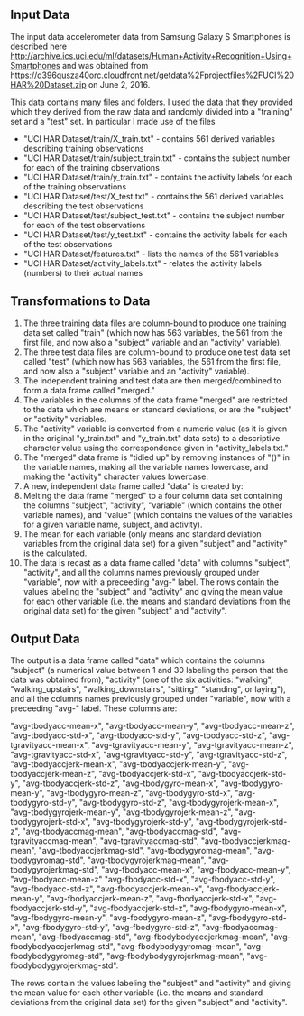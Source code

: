 ## Input Data
The input data accelerometer data from Samsung Galaxy S Smartphones is described here http://archive.ics.uci.edu/ml/datasets/Human+Activity+Recognition+Using+Smartphones and was obtained from https://d396qusza40orc.cloudfront.net/getdata%2Fprojectfiles%2FUCI%20HAR%20Dataset.zip on June 2, 2016.

This data contains many files and folders.  I used the data that they provided which they derived from the raw data and randomly divided into a "training" set and a "test" set.  In particular I made use of the files

* "UCI HAR Dataset/train/X_train.txt" - contains 561 derived variables describing training observations
* "UCI HAR Dataset/train/subject_train.txt" - contains the subject number for each of the training observations
* "UCI HAR Dataset/train/y_train.txt" - contains the activity labels for each of the training observations
* "UCI HAR Dataset/test/X_test.txt" - contains the 561 derived variables describing the test observations
* "UCI HAR Dataset/test/subject_test.txt" - contains the subject number for each of the test observations
* "UCI HAR Dataset/test/y_test.txt" - contains the activity labels for each of the test observations
* "UCI HAR Dataset/features.txt" - lists the names of the 561 variables
* "UCI HAR Dataset/activity_labels.txt" - relates the activity labels (numbers) to their actual names

## Transformations to Data

1. The three training data files are column-bound to produce one training data set called "train" (which now has 563 variables, the 561 from the first file, and now also a "subject" variable and an "activity" variable).
2. The three test data files are column-bound to produce one test data set called "test" (which now has 563 variables, the 561 from the first file, and now also a "subject" variable and an "activity" variable).
3. The independent training and test data are then merged/combined to form a data frame called "merged."
4. The variables in the columns of the data frame "merged" are restricted to the data which are means or standard deviations, or are the "subject" or "activity" variables.
5. The "activity" variable is converted from a numeric value (as it is given in the original "y_train.txt" and "y_train.txt" data sets) to a descriptive character value using the correspondence given in "activity_labels.txt."
6. The "merged" data frame is "tidied up" by removing instances of "()" in the variable names, making all the variable names lowercase, and making the "activity" character values lowercase.
7. A new, independent data frame called "data" is created by:
  1. Melting the data frame "merged" to a four column data set containing the columns "subject", "activity", "variable" (which contains the other variable names), and "value" (which contains the values of the variables for a given variable name, subject, and activity).
  2. The mean for each variable (only means and standard deviation variables from the original data set) for a given "subject" and "activity" is the calculated.
  3. The data is recast as a data frame called "data" with columns "subject", "activity", and all the columns names previously grouped under "variable", now with a preceeding "avg-" label.  The rows contain the values labeling the "subject" and "activity" and giving the mean value for each other variable (i.e. the means and standard deviations from the original data set) for the given "subject" and "activity".

## Output Data

The output is a data frame called "data" which contains the columns "subject" (a numerical value between 1 and 30 labeling the person that the data was obtained from), "activity" (one of the six activities: "walking", "walking_upstairs", "walking_downstairs", "sitting", "standing", or laying"), and all the columns names previously grouped under "variable", now with a preceeding "avg-" label.  These columns are:

"avg-tbodyacc-mean-x", "avg-tbodyacc-mean-y", "avg-tbodyacc-mean-z", 
"avg-tbodyacc-std-x", "avg-tbodyacc-std-y", "avg-tbodyacc-std-z", 
"avg-tgravityacc-mean-x", "avg-tgravityacc-mean-y", "avg-tgravityacc-mean-z",
"avg-tgravityacc-std-x", "avg-tgravityacc-std-y", "avg-tgravityacc-std-z", 
"avg-tbodyaccjerk-mean-x", "avg-tbodyaccjerk-mean-y", "avg-tbodyaccjerk-mean-z",
"avg-tbodyaccjerk-std-x", "avg-tbodyaccjerk-std-y", "avg-tbodyaccjerk-std-z",
"avg-tbodygyro-mean-x", "avg-tbodygyro-mean-y", "avg-tbodygyro-mean-z",
"avg-tbodygyro-std-x", "avg-tbodygyro-std-y", "avg-tbodygyro-std-z",
"avg-tbodygyrojerk-mean-x", "avg-tbodygyrojerk-mean-y", "avg-tbodygyrojerk-mean-z",
"avg-tbodygyrojerk-std-x", "avg-tbodygyrojerk-std-y", "avg-tbodygyrojerk-std-z",
"avg-tbodyaccmag-mean", "avg-tbodyaccmag-std", 
"avg-tgravityaccmag-mean", "avg-tgravityaccmag-std",
"avg-tbodyaccjerkmag-mean", "avg-tbodyaccjerkmag-std",
"avg-tbodygyromag-mean", "avg-tbodygyromag-std",
"avg-tbodygyrojerkmag-mean", "avg-tbodygyrojerkmag-std",
"avg-fbodyacc-mean-x", "avg-fbodyacc-mean-y", "avg-fbodyacc-mean-z"
"avg-fbodyacc-std-x", "avg-fbodyacc-std-y", "avg-fbodyacc-std-z",
"avg-fbodyaccjerk-mean-x", "avg-fbodyaccjerk-mean-y", "avg-fbodyaccjerk-mean-z",
"avg-fbodyaccjerk-std-x", "avg-fbodyaccjerk-std-y", "avg-fbodyaccjerk-std-z",
"avg-fbodygyro-mean-x", "avg-fbodygyro-mean-y", "avg-fbodygyro-mean-z",
"avg-fbodygyro-std-x", "avg-fbodygyro-std-y", "avg-fbodygyro-std-z",
"avg-fbodyaccmag-mean", "avg-fbodyaccmag-std",
"avg-fbodybodyaccjerkmag-mean", "avg-fbodybodyaccjerkmag-std",
"avg-fbodybodygyromag-mean", "avg-fbodybodygyromag-std",
"avg-fbodybodygyrojerkmag-mean", "avg-fbodybodygyrojerkmag-std".

The rows contain the values labeling the "subject" and "activity" and giving the mean value for each other variable (i.e. the means and standard deviations from the original data set) for the given "subject" and "activity".
